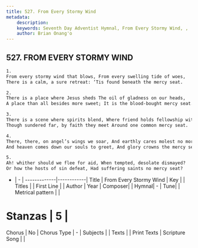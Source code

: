 ```yaml
---
title: 527. From Every Stormy Wind
metadata:
    description: 
    keywords: Seventh Day Adventist Hymnal, From Every Stormy Wind, , 
    author: Brian Onang'o
---
```



## 527. FROM EVERY STORMY WIND

```txt
1.
From every stormy wind that blows, From every swelling tide of woes,
There is a calm, a sure retreat: ‘Tis found beneath the mercy seat.

2.
There is a place where Jesus sheds The oil of gladness on our heads,
A place than all besides more sweet; It is the blood-bought mercy seat.

3.
There is a scene where spirits blend, Where friend holds fellowship with friend;
Though sundered far, by faith they meet Around one common mercy seat.

4.
There, there, on angel’s wings we soar, And earthly cares molest no more,
And heaven comes down our souls to greet, And glory crowns the mercy seat.

5.
Ah! whither should we flee for aid, When tempted, desolate dismayed?
Or how the hosts of sin defeat, Had suffering saints no mercy seat?
```

- |   -  |
-------------|------------|
Title | From Every Stormy Wind |
Key |  |
Titles |  |
First Line |  |
Author | 
Year | 
Composer|  |
Hymnal|  - |
Tune|  |
Metrical pattern | |
# Stanzas | 5 |
Chorus | No |
Chorus Type | - |
Subjects |  |
Texts |  |
Print Texts | 
Scripture Song |  |
  
